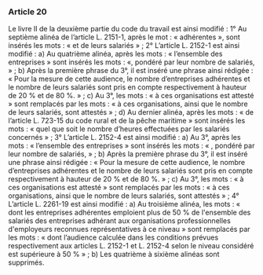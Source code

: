 ### Article 20
Le livre II de la deuxième partie du code du travail est ainsi modifié :
1° Au septième alinéa de l’article L. 2151-1, après le mot : « adhérentes », sont insérés
les mots : « et de leurs salariés » ;
2° L’article L. 2152-1 est ainsi modifié :
a) Au quatrième alinéa, après les mots : « l’ensemble des entreprises » sont insérés les
mots : «, pondéré par leur nombre de salariés, » ;
b) Après la première phrase du 3°, il est inséré une phrase ainsi rédigée : « Pour la mesure
de cette audience, le nombre d’entreprises adhérentes et le nombre de leurs salariés sont pris en
compte respectivement à hauteur de 20 % et de 80 %. » ;
c) Au 3°, les mots : « à ces organisations est attesté » sont remplacés par les mots : « à ces
organisations, ainsi que le nombre de leurs salariés, sont attestés » ;
d) Au dernier alinéa, après les mots : « de l’article L. 723-15 du code rural et de la pêche
maritime » sont insérés les mots : « quel que soit le nombre d’heures effectuées par les salariés
concernés » ;
3° L’article L. 2152-4 est ainsi modifié :
a) Au 3°, après les mots : « l’ensemble des entreprises » sont insérés les mots :
« , pondéré par leur nombre de salariés, » ;
b) Après la première phrase du 3°, il est inséré une phrase ainsi rédigée : « Pour la mesure
de cette audience, le nombre d’entreprises adhérentes et le nombre de leurs salariés sont pris en
compte respectivement à hauteur de 20 % et de 80 %. » ;
c) Au 3°, les mots : « à ces organisations est attesté » sont remplacés par les mots : « à ces
organisations, ainsi que le nombre de leurs salariés, sont attestés » ;
4° L’article L. 2261-19 est ainsi modifié :
a) Au troisième alinéa, les mots : « dont les entreprises adhérentes emploient plus de
50 % de l'ensemble des salariés des entreprises adhérant aux organisations professionnelles
d'employeurs reconnues représentatives à ce niveau » sont remplacés par les mots :
« dont l’audience calculée dans les conditions prévues respectivement aux articles L. 2152-1 et
L. 2152-4 selon le niveau considéré est supérieure à 50 % » ;
b) Les quatrième à sixième alinéas sont supprimés.
